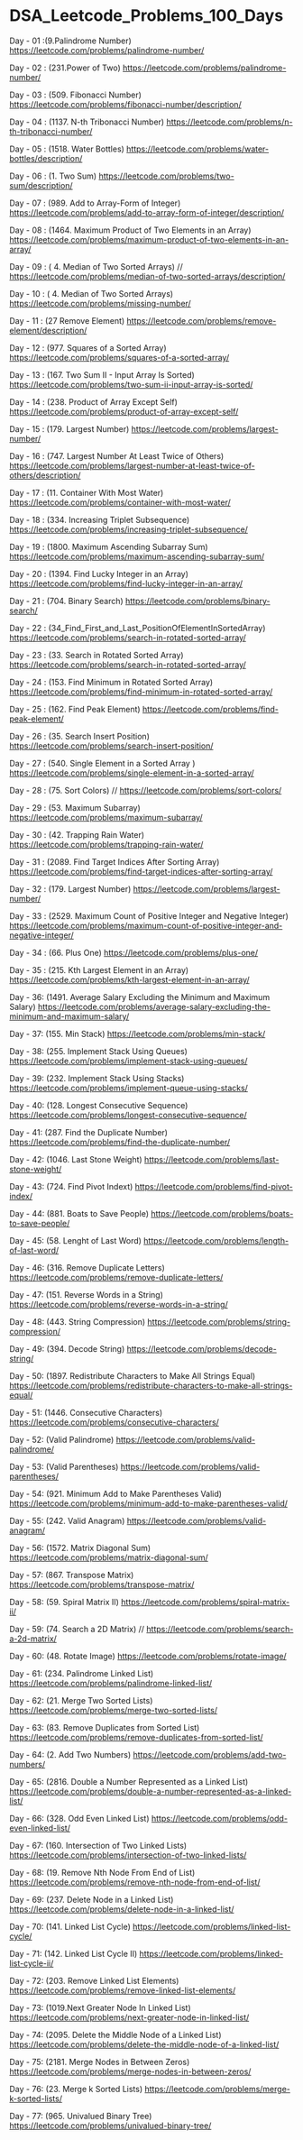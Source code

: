 # DSA_Leetcode_Problems_100_Days


Day - 01  :(9.Palindrome Number) https://leetcode.com/problems/palindrome-number/


Day - 02 : (231.Power of Two) https://leetcode.com/problems/palindrome-number/


Day - 03 : (509. Fibonacci Number) https://leetcode.com/problems/fibonacci-number/description/


Day - 04 : (1137. N-th Tribonacci Number) https://leetcode.com/problems/n-th-tribonacci-number/


Day - 05 : (1518. Water Bottles) https://leetcode.com/problems/water-bottles/description/


Day - 06 : (1. Two Sum) https://leetcode.com/problems/two-sum/description/


Day - 07 : (989. Add to Array-Form of Integer) https://leetcode.com/problems/add-to-array-form-of-integer/description/


Day - 08 : (1464. Maximum Product of Two Elements in an Array)  https://leetcode.com/problems/maximum-product-of-two-elements-in-an-array/


Day - 09 : ( 4. Median of Two Sorted Arrays)  // https://leetcode.com/problems/median-of-two-sorted-arrays/description/


Day - 10 : ( 4. Median of Two Sorted Arrays)  https://leetcode.com/problems/missing-number/


Day - 11 : (27 Remove Element)  https://leetcode.com/problems/remove-element/description/


Day - 12 : (977. Squares of a Sorted Array) https://leetcode.com/problems/squares-of-a-sorted-array/


Day - 13 : (167. Two Sum II - Input Array Is Sorted) https://leetcode.com/problems/two-sum-ii-input-array-is-sorted/


Day - 14 : (238. Product of Array Except Self) https://leetcode.com/problems/product-of-array-except-self/


Day - 15 : (179. Largest Number) https://leetcode.com/problems/largest-number/


Day - 16 : (747. Largest Number At Least Twice of Others) https://leetcode.com/problems/largest-number-at-least-twice-of-others/description/


Day - 17 : (11. Container With Most Water) https://leetcode.com/problems/container-with-most-water/


Day - 18 : (334. Increasing Triplet Subsequence) https://leetcode.com/problems/increasing-triplet-subsequence/


Day - 19 : (1800. Maximum Ascending Subarray Sum) https://leetcode.com/problems/maximum-ascending-subarray-sum/


Day - 20 : (1394. Find Lucky Integer in an Array) https://leetcode.com/problems/find-lucky-integer-in-an-array/


Day - 21 : (704. Binary Search) https://leetcode.com/problems/binary-search/


Day - 22 : (34_Find_First_and_Last_PositionOfElementInSortedArray) https://leetcode.com/problems/search-in-rotated-sorted-array/


Day - 23 : (33. Search in Rotated Sorted Array) https://leetcode.com/problems/search-in-rotated-sorted-array/


Day - 24 : (153. Find Minimum in Rotated Sorted Array) https://leetcode.com/problems/find-minimum-in-rotated-sorted-array/


Day - 25 : (162. Find Peak Element) https://leetcode.com/problems/find-peak-element/


Day - 26 : (35. Search Insert Position) https://leetcode.com/problems/search-insert-position/


Day - 27 : (540. Single Element in a Sorted Array
) https://leetcode.com/problems/single-element-in-a-sorted-array/


Day - 28 : (75. Sort Colors) // https://leetcode.com/problems/sort-colors/


Day - 29 : (53. Maximum Subarray) https://leetcode.com/problems/maximum-subarray/


Day - 30 : (42. Trapping Rain Water) https://leetcode.com/problems/trapping-rain-water/


Day - 31 : (2089. Find Target Indices After Sorting Array) https://leetcode.com/problems/find-target-indices-after-sorting-array/


Day - 32 : (179. Largest Number) https://leetcode.com/problems/largest-number/


Day - 33 : (2529. Maximum Count of Positive Integer and Negative Integer) https://leetcode.com/problems/maximum-count-of-positive-integer-and-negative-integer/


Day - 34 : (66. Plus One) https://leetcode.com/problems/plus-one/


Day - 35 : (215. Kth Largest Element in an Array)  https://leetcode.com/problems/kth-largest-element-in-an-array/


Day - 36: (1491. Average Salary Excluding the Minimum and Maximum Salary) https://leetcode.com/problems/average-salary-excluding-the-minimum-and-maximum-salary/


Day - 37: (155. Min Stack) https://leetcode.com/problems/min-stack/


Day - 38: (255. Implement Stack Using Queues)  https://leetcode.com/problems/implement-stack-using-queues/


Day - 39: (232. Implement Stack Using Stacks)  https://leetcode.com/problems/implement-queue-using-stacks/


Day - 40: (128. Longest Consecutive Sequence) https://leetcode.com/problems/longest-consecutive-sequence/


Day - 41: (287. Find the Duplicate Number) https://leetcode.com/problems/find-the-duplicate-number/


Day - 42: (1046. Last Stone Weight) https://leetcode.com/problems/last-stone-weight/


Day - 43: (724. Find Pivot Indext) https://leetcode.com/problems/find-pivot-index/


Day - 44: (881. Boats to Save People) https://leetcode.com/problems/boats-to-save-people/


Day - 45: (58. Lenght of Last Word) https://leetcode.com/problems/length-of-last-word/


Day - 46: (316. Remove Duplicate Letters) https://leetcode.com/problems/remove-duplicate-letters/


Day - 47: (151. Reverse Words in a String) https://leetcode.com/problems/reverse-words-in-a-string/


Day - 48: (443. String Compression) https://leetcode.com/problems/string-compression/


Day - 49: (394. Decode String) https://leetcode.com/problems/decode-string/


Day - 50: (1897. Redistribute Characters to Make All Strings Equal) https://leetcode.com/problems/redistribute-characters-to-make-all-strings-equal/


Day - 51: (1446. Consecutive Characters) https://leetcode.com/problems/consecutive-characters/


Day - 52: (Valid Palindrome) https://leetcode.com/problems/valid-palindrome/


Day - 53: (Valid Parentheses) https://leetcode.com/problems/valid-parentheses/


Day - 54: (921. Minimum Add to Make Parentheses Valid) https://leetcode.com/problems/minimum-add-to-make-parentheses-valid/


Day - 55: (242. Valid Anagram) https://leetcode.com/problems/valid-anagram/


Day - 56: (1572. Matrix Diagonal Sum) https://leetcode.com/problems/matrix-diagonal-sum/


Day - 57: (867. Transpose Matrix) https://leetcode.com/problems/transpose-matrix/ 


Day - 58: (59. Spiral Matrix II) https://leetcode.com/problems/spiral-matrix-ii/


Day - 59: (74. Search a 2D Matrix) // https://leetcode.com/problems/search-a-2d-matrix/


Day - 60: (48. Rotate Image) https://leetcode.com/problems/rotate-image/


Day - 61: (234. Palindrome Linked List) https://leetcode.com/problems/palindrome-linked-list/


Day - 62: (21. Merge Two Sorted Lists) https://leetcode.com/problems/merge-two-sorted-lists/


Day - 63: (83. Remove Duplicates from Sorted List) https://leetcode.com/problems/remove-duplicates-from-sorted-list/


Day - 64: (2. Add Two Numbers) https://leetcode.com/problems/add-two-numbers/


Day - 65: (2816. Double a Number Represented as a Linked List) https://leetcode.com/problems/double-a-number-represented-as-a-linked-list/


Day - 66: (328. Odd Even Linked List) https://leetcode.com/problems/odd-even-linked-list/


Day - 67: (160. Intersection of Two Linked Lists) https://leetcode.com/problems/intersection-of-two-linked-lists/


Day - 68: (19. Remove Nth Node From End of List) https://leetcode.com/problems/remove-nth-node-from-end-of-list/


Day - 69: (237. Delete Node in a Linked List) https://leetcode.com/problems/delete-node-in-a-linked-list/


Day - 70: (141. Linked List Cycle) https://leetcode.com/problems/linked-list-cycle/


Day - 71: (142. Linked List Cycle II) https://leetcode.com/problems/linked-list-cycle-ii/


Day - 72: (203. Remove Linked List Elements) https://leetcode.com/problems/remove-linked-list-elements/


Day - 73: (1019.Next Greater Node In Linked List) https://leetcode.com/problems/next-greater-node-in-linked-list/


Day - 74: (2095. Delete the Middle Node of a Linked List) https://leetcode.com/problems/delete-the-middle-node-of-a-linked-list/


Day - 75: (2181. Merge Nodes in Between Zeros) https://leetcode.com/problems/merge-nodes-in-between-zeros/


Day - 76: (23. Merge k Sorted Lists) https://leetcode.com/problems/merge-k-sorted-lists/


Day - 77: (965. Univalued Binary Tree) https://leetcode.com/problems/univalued-binary-tree/